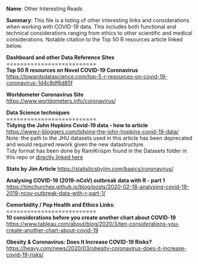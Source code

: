 **Name**: Other Interesting Reads

**Summary**: This file is a listing of other interesting links and considerations when working with COVID-19 data. This includes both functional and technical considerations ranging from ethics to other scientific and medical considerations. Notable citation to the Top 50 R resources article linked below.<br />

**Dashboard and other Data Reference Sites**<br />
==========================<br />
**Top 50 R resources on Novel COVID-19 Coronavirus**<br />
https://towardsdatascience.com/top-5-r-resources-on-covid-19-coronavirus-1d4c8df6d85f

**Worldometer Coronavirus Site**<br />
https://www.worldometers.info/coronavirus/

**Data Science techniques**<br />
==========================<br />
**Tidying the John Hopkins Covid-19 data - how to article**<br />
https://www.r-bloggers.com/tidying-the-john-hopkins-covid-19-data/<br />
       Note: the path to the JHU datasets used in this article has been deprecated and would required rework given the new datastructure.<br />
Tidy format has been done by RamiKrispin found in the Datasets folder in this repo or [directly linked here](https://github.com/RamiKrispin/coronavirus-csv)<br />

**Stats by Jim Article**
https://statisticsbyjim.com/basics/coronavirus/

**Analysing COVID-19 (2019-nCoV) outbreak data with R - part 1**
https://timchurches.github.io/blog/posts/2020-02-18-analysing-covid-19-2019-ncov-outbreak-data-with-r-part-1/

**Comorbidity / Pop Health and Ethics Links**:<br />
==========================<br />
**10 considerations before you create another chart about COVID-19**<br />
https://www.tableau.com/about/blog/2020/3/ten-considerations-you-create-another-chart-about-covid-19

**Obesity & Coronavirus: Does It Increase COVID-19 Risks?**
https://heavy.com/news/2020/03/obesity-coronavirus-does-it-increase-covid-19-risks/

